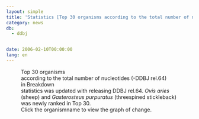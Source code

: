 ```yaml
---
layout: simple
title: 'Statistics [Top 30 organisms according to the total number of nucleotides] Update'
category: news
db:
  - ddbj


date: 2006-02-10T00:00:00
lang: en
---
```


<html>
<dd>Top 30 organisms<br> according to the total number of nucleotides (-DDBJ rel.64)<br> in Breakdown<br> statistics was updated with releasing DDBJ rel.64. <i>Ovis aries</i><br> (sheep) and <i>Gasterosteus purpuratus</i> (threespined stickleback)<br> was newly ranked in Top 30.<br> Click the organismname to view the graph of change.</dd>
</html>
